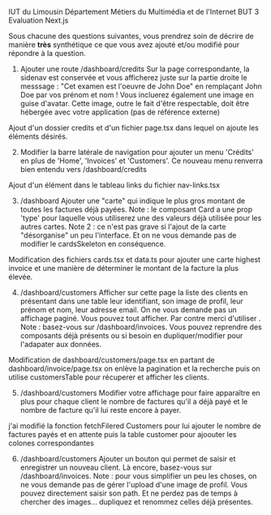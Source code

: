 IUT du Limousin
Département Métiers du Multimédia et de l'Internet
BUT 3
Evaluation Next.js


Sous chacune des questions suivantes, vous prendrez soin de décrire de manière **très** synthétique ce que vous avez
ajouté et/ou modifié pour répondre à la question.


1. Ajouter une route /dashboard/credits
   Sur la page correspondante, la sidenav est conservée et vous afficherez juste sur la partie droite le messsage : 
   "Cet examen est l'oeuvre de John Doe" en remplaçant John Doe par vos prénom et nom ! Vous incluerez également
   une image en guise d'avatar. Cette image, outre le fait d'être respectable, doit être hébergée avec votre application (pas de référence externe)

Ajout d'un dossier credits et d'un fichier page.tsx dans lequel on ajoute les éléments désirés.

2. Modifier la barre latérale de navigation pour ajouter un menu 'Crédits' en plus de 'Home', 'Invoices' et 'Customers'.
   Ce nouveau menu renverra bien entendu vers /dashboard/credits 

Ajout d'un élément dans le tableau links du fichier nav-links.tsx


3. /dashboard
   Ajouter une "carte" qui indique le plus gros montant de toutes les factures déjà payées.
   Note : le composant Card a une prop 'type' pour laquelle vous utiliserez une des valeurs déjà utilisée pour les autres cartes.
   Note 2 : ce n'est pas grave si l'ajout de la carte "désorganise" un peu l'interface. Et on ne vous demande pas de modifier le cardsSkeleton en conséquence.

Modification des fichiers cards.tsx et data.ts pour ajouter une carte highest invoice et une manière de déterminer le montant de la facture la plus élevée.

4. /dashboard/customers
   Afficher sur cette page la liste des clients en présentant dans une table leur identifiant, son image de profil, leur prénom et nom, leur adresse email.
   On ne vous demande pas un affichage paginé. Vous pouvez tout afficher. Par contre merci d'utiliser <Suspense>.
   Note : basez-vous sur /dashboard/invoices. Vous pouvez reprendre des composants déjà présents ou si besoin en dupliquer/modifier 
   pour l'adapater aux données.

Modification de dashboard/customers/page.tsx en partant de dashboard/invoice/page.tsx on enlève la pagination et la recherche puis on utilise customersTable pour récuperer et afficher les clients.



5. /dashboard/customers
   Modifier votre affichage pour faire apparaître en plus pour chaque client le nombre de factures qu'il a déjà payé et le nombre
   de facture qu'il lui reste encore à payer.

j'ai modifié la fonction fetchFilered Customers pour lui ajouter le nombre de factures payés et en attente puis la table customer pour ajoouter les colones correspondantes

6. /dashboard/customers
   Ajouter un bouton qui permet de saisir et enregistrer un nouveau client. Là encore, basez-vous sur /dashboard/invoices.
   Note : pour vous simplifier un peu les choses, on ne vous demande pas de gérer l'upload d'une image de profil. Vous pouvez
   directement saisir son path. Et ne perdez pas de temps à chercher des images... dupliquez et renommez celles déjà présentes.